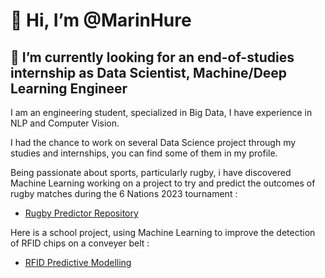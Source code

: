 # 👋 Hi, I’m @MarinHure
## 👀 I’m currently looking for an end-of-studies internship as Data Scientist, Machine/Deep Learning Engineer

I am an engineering student, specialized in Big Data, I have experience in NLP and Computer Vision.

I had the chance to work on several Data Science project through my studies and internships, you can find some of them in my profile.

Being passionate about sports, particularly rugby, i have discovered Machine Learning working on a project to try and predict the outcomes of rugby matches during the 6 Nations 2023 tournament : 
- [Rugby Predictor Repository](https://github.com/MarinHure/Rugby_Predictor.git)

Here is a school project, using Machine Learning to improve the detection of RFID chips on a conveyer belt :
- [RFID Predictive Modelling](https://github.com/MarinHure/RFID_Predictive_Modelling.git)
<!---
MarinHure/MarinHure is a ✨ special ✨ repository because its `README.md` (this file) appears on your GitHub profile.
You can click the Preview link to take a look at your changes.
--->
